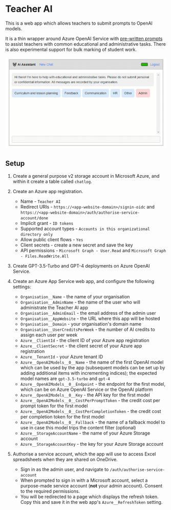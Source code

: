 # Teacher AI

This is a web app which allows teachers to submit prompts to OpenAI models.

It is a thin wrapper around Azure OpenAI Service with [pre-written prompts](/wwwroot/js/templates.js) to assist teachers with common educational and administrative tasks. There is also experimental support for bulk marking of student work.

![Preview of Teacher AI](preview.gif)

## Setup

1. Create a general purpose v2 storage account in Microsoft Azure, and within it create a table called `chatlog`.
 
2. Create an Azure app registration.
    * Name - `Teacher AI`
    * Redirect URIs - `https://<app-website-domain>/signin-oidc` and `https://<app-website-domain>/auth/authorise-service-account/done`
    * Implicit grant - `ID tokens`
    * Supported account types - `Accounts in this organizational directory only`
    * Allow public client flows - `Yes`
    * Client secrets - create a new secret and save the key
    * API permissions - `Microsoft Graph - User.Read` and `Microsoft Graph - Files.ReadWrite.All`

3. Create GPT-3.5-Turbo and GPT-4 deployments on Azure OpenAI Service.

4. Create an Azure App Service web app, and configure the following settings:

    * `Organisation__Name` - the name of your organisation
    * `Organisation__AdminName` - the name of the user who will administrate the Teacher AI app
    * `Organisation__AdminEmail` - the email address of the admin user
    * `Organisation__AppWebsite` - the URL where this app will be hosted
    * `Organisation__Domain` - your organisation's domain name
    * `Organisation__UserCreditsPerWeek` - the number of AI credits to assign each user per week
    * `Azure__ClientId` - the client ID of your Azure app registration
    * `Azure__ClientSecret` - the client secret of your Azure app registration
    * `Azure__TenantId` - your Azure tenant ID
    * `Azure__OpenAIModels__0__Name` - the name of the first OpenAI model which can be used by the app (subsequent models can be set up by adding additional items with incrementing indices); the expected model names are `gpt-3.5-turbo` and `gpt-4`
    * `Azure__OpenAIModels__0__Endpoint` - the endpoint for the first model, which can be on Azure OpenAI Service or the OpenAI platform
    * `Azure__OpenAIModels__0__Key` - the API key for the first model
    * `Azure__OpenAIModels__0__CostPerPromptToken` - the credit cost per prompt token for the first model
    * `Azure__OpenAIModels__0__CostPerCompletionToken` - the credit cost per completion token for the first model
    * `Azure__OpenAIModels__0__Fallback` - the name of a fallback model to use in case this model trips the content filter (optional)
    * `Azure__StorageAccountName` - the name of your Azure Storage account
    * `Azure__StorageAccountKey` - the key for your Azure Storage account
 
5. Authorise a service account, which the app will use to access Excel spreadsheets when they are shared on OneDrive.

    * Sign in as the admin user, and navigate to `/auth/authorise-service-account`
    * When prompted to sign in with a Microsoft account, select a purpose-made service account (**not** your admin account). Consent to the required permissions.
    * You will be redirected to a page which displays the refresh token. Copy this and save it in the web app's `Azure__RefreshToken` setting.